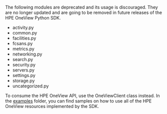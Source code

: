 The following modules are deprecated and its usage is discouraged.
They are no longer updated and are going to be removed in future releases of the HPE OneView Python SDK.

* activity.py
* common.py
* facilities.py
* fcsans.py
* metrics.py
* networking.py
* search.py
* security.py
* servers.py
* settings.py
* storage.py
* uncategorized.py

To consume the HPE OneView API, use the OneViewClient class instead.
In the [examples](../examples) folder, you can find samples on how to use all of the HPE OneView resources implemented by the SDK.
